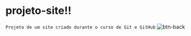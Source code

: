 # projeto-site!!

`Projeto de um site criado durante o curso de Git e GitHub`
![btn-back](https://github.com/user-attachments/assets/2c86a43b-911e-4326-81c9-ff2ef850c3d0)
